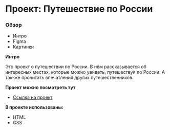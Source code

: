 # Проект: Путешествие по России

### Обзор
* Интро
* Figma
* Картинки

**Интро**

Это проект о путешествии по России.
В нём рассказывается об интересных местах, которые можно увидеть, путешествуя по России. А так-же прочитать впечатления других путешественников.

**Проект можно посмотреть тут**

* [Ссылка на проект](https://stasnislavch.github.io/russian-travel/)

**В проекте использованы:**
* HTML
* CSS
